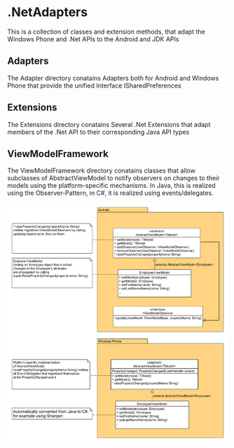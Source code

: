 # .NetAdapters
This is a collection of classes and extension methods, that adapt the Windows Phone and .Net APIs to the Android and JDK APIs

## Adapters
The Adapter directory conatains Adapters both for Android and Windows Phone that provide the unified Interface ISharedPreferences

## Extensions
The Extensions directory conatains Several .Net Extensions that adapt members of the .Net API to their corresponding Java API types



## ViewModelFramework
The ViewModelFramework directory conatains classes that allow subclasses of AbstractViewModel to notify observers on changes to their models using the platform-specific mechanisms. In Java, this is realized using the Observer-Pattern, in C#, it is realized using events/delegates.


![UML class diagramm showing an example usage of the AbstractVuiewModel class](https://github.com/TilStehle/.NetAdapters/blob/master/Abstract_ViewModels.png)
